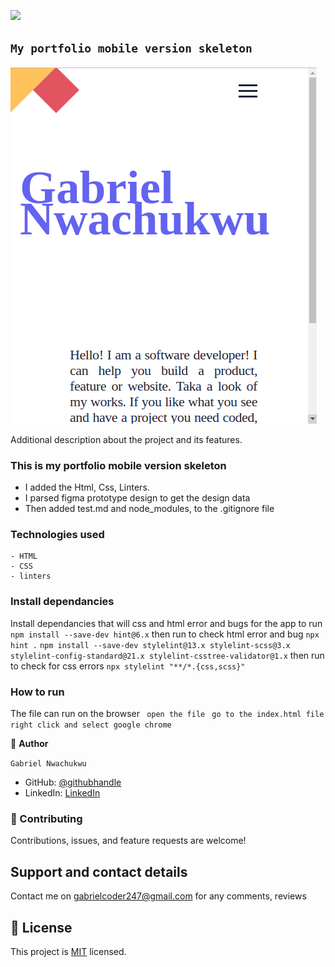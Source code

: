 ![](https://img.shields.io/badge/Microverse-blueviolet)
## `My portfolio mobile version skeleton`



![screenshot](images/my-portfolio-1.png)

Additional description about the project and its features.
### This is my portfolio mobile version skeleton
 - I added the Html, Css, Linters.
 - I parsed figma prototype design to get the design data
 - Then added test.md and node_modules, to the .gitignore file


### Technologies used
    - HTML
    - CSS
    - linters


### Install dependancies
Install dependancies that will css and html error and bugs for the app to run
`npm install --save-dev hint@6.x` then run to check html error and bug `npx hint .`
`npm install --save-dev stylelint@13.x stylelint-scss@3.x stylelint-config-standard@21.x stylelint-csstree-validator@1.x` then run to check for css errors `npx stylelint "**/*.{css,scss}"`


### How to run
 The file can run on the browser
 ` open the file`
 ` go to the index.html file`
 ` right click and select google chrome`




👤 **Author**

`Gabriel Nwachukwu`

- GitHub: [@githubhandle](https://github.com/gabrielcoder247)
- LinkedIn: [LinkedIn](https://www.linkedin.com/in/gabriel-nwachukwu-209613173/)

### 🤝 Contributing



Contributions, issues, and feature requests are welcome!

## Support and contact details
Contact me on gabrielcoder247@gmail.com for any comments, reviews


## 📝 License

This project is [MIT](MIT.md) licensed.

